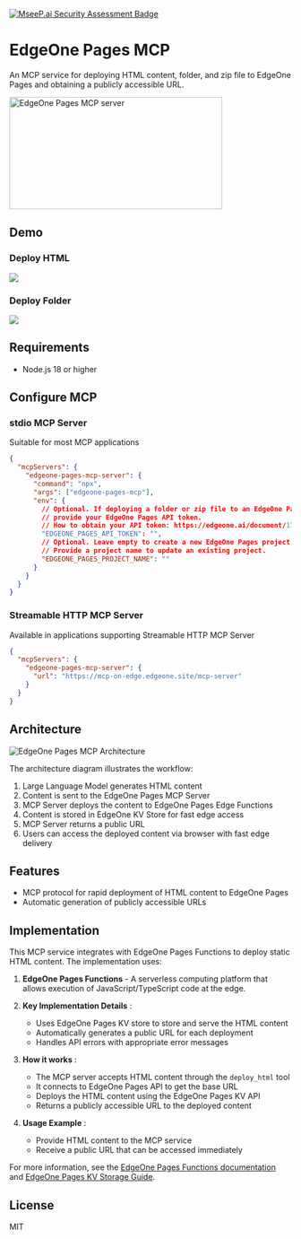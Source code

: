 [![MseeP.ai Security Assessment Badge](https://mseep.net/pr/tencentedgeone-edgeone-pages-mcp-badge.png)](https://mseep.ai/app/tencentedgeone-edgeone-pages-mcp)

# EdgeOne Pages MCP

An MCP service for deploying HTML content, folder, and zip file to EdgeOne Pages and obtaining a publicly accessible URL.

<a href="https://glama.ai/mcp/servers/@TencentEdgeOne/edgeone-pages-mcp">
  <img width="380" height="200" src="https://glama.ai/mcp/servers/@TencentEdgeOne/edgeone-pages-mcp/badge" alt="EdgeOne Pages MCP server" />
</a>

## Demo

### Deploy HTML

![](https://cdnstatic.tencentcs.com/edgeone/pages/assets/U_GpJ-1746519327306.gif)

### Deploy Folder

![](https://cdnstatic.tencentcs.com/edgeone/pages/assets/kR_Kk-1746519251292.gif)

## Requirements

- Node.js 18 or higher

## Configure MCP

### stdio MCP Server

Suitable for most MCP applications

```json
{
  "mcpServers": {
    "edgeone-pages-mcp-server": {
      "command": "npx",
      "args": ["edgeone-pages-mcp"],
      "env": {
        // Optional. If deploying a folder or zip file to an EdgeOne Pages project
        // provide your EdgeOne Pages API token.
        // How to obtain your API token: https://edgeone.ai/document/177158578324279296
        "EDGEONE_PAGES_API_TOKEN": "",
        // Optional. Leave empty to create a new EdgeOne Pages project.
        // Provide a project name to update an existing project.
        "EDGEONE_PAGES_PROJECT_NAME": ""
      }
    }
  }
}
```

### Streamable HTTP MCP Server

Available in applications supporting Streamable HTTP MCP Server

```json
{
  "mcpServers": {
    "edgeone-pages-mcp-server": {
      "url": "https://mcp-on-edge.edgeone.site/mcp-server"
    }
  }
}
```

## Architecture

![EdgeOne Pages MCP Architecture](./assets/architecture.svg)

The architecture diagram illustrates the workflow:

1. Large Language Model generates HTML content
2. Content is sent to the EdgeOne Pages MCP Server
3. MCP Server deploys the content to EdgeOne Pages Edge Functions
4. Content is stored in EdgeOne KV Store for fast edge access
5. MCP Server returns a public URL
6. Users can access the deployed content via browser with fast edge delivery

## Features

- MCP protocol for rapid deployment of HTML content to EdgeOne Pages
- Automatic generation of publicly accessible URLs

## Implementation

This MCP service integrates with EdgeOne Pages Functions to deploy static HTML content. The implementation uses:

1. **EdgeOne Pages Functions** - A serverless computing platform that allows execution of JavaScript/TypeScript code at the edge.

2. **Key Implementation Details** :

   - Uses EdgeOne Pages KV store to store and serve the HTML content
   - Automatically generates a public URL for each deployment
   - Handles API errors with appropriate error messages

3. **How it works** :

   - The MCP server accepts HTML content through the `deploy_html` tool
   - It connects to EdgeOne Pages API to get the base URL
   - Deploys the HTML content using the EdgeOne Pages KV API
   - Returns a publicly accessible URL to the deployed content

4. **Usage Example** :
   - Provide HTML content to the MCP service
   - Receive a public URL that can be accessed immediately

For more information, see the [EdgeOne Pages Functions documentation](https://edgeone.ai/document/162227908259442688) and [EdgeOne Pages KV Storage Guide](https://edgeone.ai/document/162227803822321664).

## License

MIT
